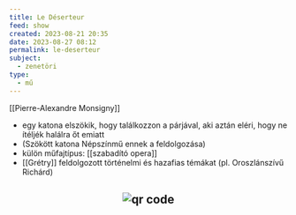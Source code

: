 ```yaml
---
title: Le Déserteur
feed: show
created: 2023-08-21 20:35
date: 2023-08-27 08:12
permalink: le-deserteur
subject:
  - zenetöri
type:
  - mű
---
```

[[Pierre-Alexandre Monsigny]]

- egy katona elszökik, hogy találkozzon a párjával, aki aztán eléri, hogy ne ítéljék halálra őt emiatt
- (Szökött katona Népszínmű ennek a feldolgozása)
- külön műfajtípus: [[szabadító opera]]
- [[Grétry]] feldolgozott történelmi és hazafias témákat (pl. Oroszlánszívű Richárd)




## <p style="text-align: center;"><img src="https://chart.googleapis.com/chart?cht=qr&chl=https://notes.andrasdenes.com/le-deserteur&chs=180x180&choe=UTF-8&chld=L|2" alt="qr code"></p>

